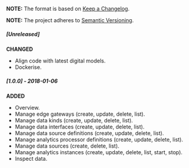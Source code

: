 **NOTE:** The format is based on [Keep a Changelog](http://keepachangelog.com/en/1.0.0/).

**NOTE:** The project adheres to [Semantic Versioning](http://semver.org/spec/v2.0.0.html).

##### [Unreleased]

**CHANGED**

* Align code with latest digital models.
* Dockerise.


##### [1.0.0] - 2018-01-06

**ADDED**

* Overview.
* Manage edge gateways (create, update, delete, list).
* Manage data kinds (create, update, delete, list).
* Manage data interfaces (create, update, delete, list).
* Manage data source definitions (create, update, delete, list).
* Manage analytics processor definitions (create, update, delete, list).
* Manage data sources (create, delete, list).
* Manage analytics instances (create, update, delete, list, start, stop).
* Inspect data.
